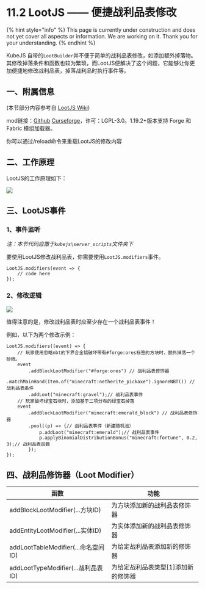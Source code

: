 # 11.2 LootJS —— 便捷战利品表修改

{% hint style="info" %}
This page is currently under construction and does not yet cover all aspects or information. We are working on it. Thank you for your understanding.
{% endhint %}

KubeJS 自带的`LootBuilder`并不便于简单的战利品表修改，如添加额外掉落物。其修改掉落条件和函数也较为繁琐，而LootJS便解决了这个问题，它能够让你更加便捷地修改战利品表，掉落战利品时执行事件等。

## 一、附属信息

(本节部分内容参考自 [LootJS Wiki](https://github.com/AlmostReliable/lootjs-forge/wiki))

mod链接：[Github](https://github.com/AlmostReliable/lootjs-forge) [Curseforge](https://www.curseforge.com/minecraft/mc-mods/lootjs-forge)，许可：LGPL-3.0。1.19.2+版本支持 Forge 和 Fabric 模组加载器。

你可以通过/reload命令来重载LootJS的修改内容

## 二、工作原理

LootJS的工作原理如下：

![](https://m1.miaomc.cn/uploads/20220424\_31c09db2a2078.png)

## 三、LootJS事件

### 1、事件监听

_注：本节代码应置于`kubejs\server_scripts`文件夹下_

要使用LootJS修改战利品表，你需要使用`LootJS.modifiers`事件。

```
LootJS.modifiers(event => {
    // code here
});
```

### 2、修改逻辑

![](https://m1.miaomc.cn/uploads/20230708\_64a960a74e4a5.png)

值得注意的是，修改战利品表时应至少存在一个战利品表事件！

例如，以下为两个修改示例：

```
LootJS.modifiers((event) => {
    // 玩家使用忽略nbt的下界合金镐破坏带有#forge:ores标签的方块时，额外掉落一个砂砾。
    event
        .addBlockLootModifier("#forge:ores") // 战利品表修饰器
        .matchMainHand(Item.of("minecraft:netherite_pickaxe").ignoreNBT()) // 战利品表条件
        .addLoot("minecraft:gravel");// 战利品表事件
    // 玩家破坏绿宝石块时，添加基于二项分布的绿宝石掉落
    event
        .addBlockLootModifier("minecraft:emerald_block") // 战利品表修饰器
        .pool((p) => {// 战利品表事件（新建随机池）
            p.addLoot("minecraft:emerald");// 战利品表事件
            p.applyBinomialDistributionBonus("minecraft:fortune", 0.2, 3);// 战利品表函数
        });
});
```

## 四、战利品修饰器（Loot Modifier）

| **函数**                          | **功能**               |
| ------------------------------- | -------------------- |
| addBlockLootModifier(...方块ID)   | 为方块添加新的战利品表修饰器       |
| addEntityLootModifier(...实体ID)  | 为实体添加新的战利品表修饰器       |
| addLootTableModifier(...命名空间ID) | 为给定战利品表添加新的修饰器       |
| addLootTypeModifier(...战利品表ID)  | 为给定战利品表类型\[1]添加新的修饰器 |
